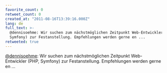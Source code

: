 ```yaml
---
favorite_count: 0
retweet_count: 0
created_at: "2011-08-16T13:39:16.000Z"
lang: de
full_text: >-
  @dennisoehme: Wir suchen zum nächstmöglichen Zeitpunkt Web-Entwickler (PHP,
  Symfony) zur Festanstellung. Empfehlungen werden gerne en ...
retweeted: true
---
```


[@dennisoehme](https://twitter.com/dennisoehme): Wir suchen zum nächstmöglichen
Zeitpunkt Web-Entwickler (PHP, Symfony) zur Festanstellung. Empfehlungen werden
gerne en ...
